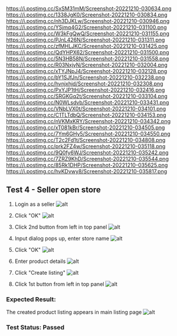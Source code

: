 https://i.postimg.cc/SxSM31mM/Screenshot-20221210-030634.png
https://i.postimg.cc/1338JgK0/Screenshot-20221210-030834.png
https://i.postimg.cc/nh3DJKLw/Screenshot-20221210-030946.png
https://i.postimg.cc/YSjmq4G2/Screenshot-20221210-031100.png
https://i.postimg.cc/W3kFgQwQ/Screenshot-20221210-031155.png
https://i.postimg.cc/PJnL426N/Screenshot-20221210-031311.png
https://i.postimg.cc/zfMHLJKC/Screenshot-20221210-031425.png
https://i.postimg.cc/QdYHPX62/Screenshot-20221210-031500.png
https://i.postimg.cc/5N3HB58N/Screenshot-20221210-031558.png
https://i.postimg.cc/R03NxjyN/Screenshot-20221210-032004.png
https://i.postimg.cc/xTYJNpJ4/Screenshot-20221210-032128.png
https://i.postimg.cc/bY1SJfJn/Screenshot-20221210-032238.png
https://i.postimg.cc/hvnjxhjd/Screenshot-20221210-032308.png
https://i.postimg.cc/PxYJP1tH/Screenshot-20221210-032416.png
https://i.postimg.cc/SRGKGq2t/Screenshot-20221210-033104.png
https://i.postimg.cc/N0WLsdvb/Screenshot-20221210-033431.png
https://i.postimg.cc/VNbLVX0t/Screenshot-20221210-034101.png
https://i.postimg.cc/C1TLTdbQ/Screenshot-20221210-034153.png
https://i.postimg.cc/nVKMxKRY/Screenshot-20221210-034342.png
https://i.postimg.cc/xT081kBr/Screenshot-20221210-034505.png
https://i.postimg.cc/7Ym6GHy5/Screenshot-20221210-034550.png
https://i.postimg.cc/T2c2Fd1t/Screenshot-20221210-034808.png
https://i.postimg.cc/prk2FZ4w/Screenshot-20221210-035118.png
https://i.postimg.cc/9Q0fy6WJ/Screenshot-20221210-035242.png
https://i.postimg.cc/7ZRZ9KhD/Screenshot-20221210-035544.png
https://i.postimg.cc/85Rk1DHP/Screenshot-20221210-035625.png
https://i.postimg.cc/hvKDvwy8/Screenshot-20221210-035817.png


## Test 4 - Seller open store
1. Login as a seller
![alt](https://i.postimg.cc/SxSM31mM/Screenshot-20221210-030634.png)

2. Click "OK"
![alt](https://i.postimg.cc/1338JgK0/Screenshot-20221210-030834.png)

3. Click 2nd button from left in top panel
![alt](https://i.postimg.cc/nh3DJKLw/Screenshot-20221210-030946.png)

4. Input dialog pops up, enter store name
![alt](https://i.postimg.cc/YSjmq4G2/Screenshot-20221210-031100.png)

5. Click "OK"
![alt](https://i.postimg.cc/W3kFgQwQ/Screenshot-20221210-031155.png)

6. Enter product details
![alt](https://i.postimg.cc/PJnL426N/Screenshot-20221210-031311.png)

7. Click "Create listing"
![alt](https://i.postimg.cc/zfMHLJKC/Screenshot-20221210-031425.png)

8. Click 1st button from left in top panel
![alt](https://i.postimg.cc/QdYHPX62/Screenshot-20221210-031500.png)

### Expected Result:
The created product listing appears in main listing page
![alt](https://i.postimg.cc/5N3HB58N/Screenshot-20221210-031558.png)

### Test Status: Passed
